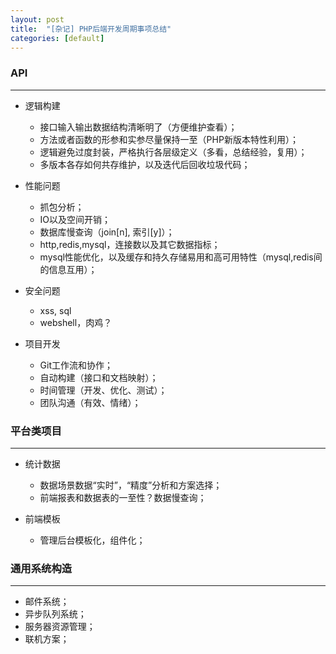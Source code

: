 ```yaml
---
layout: post
title:  "[杂记] PHP后端开发周期事项总结"
categories: [default]
---
```


### API
---------------------

+ 逻辑构建
    
    * 接口输入输出数据结构清晰明了（方便维护查看）；
    * 方法或者函数的形参和实参尽量保持一至（PHP新版本特性利用）；
    * 逻辑避免过度封装，严格执行各层级定义（多看，总结经验，复用）；
    * 多版本各存如何共存维护，以及迭代后回收垃圾代码；

+ 性能问题

    * 抓包分析；
    * IO以及空间开销；
    * 数据库慢查询（join[n], 索引[y]）；
    * http,redis,mysql，连接数以及其它数据指标；
    * mysql性能优化，以及缓存和持久存储易用和高可用特性（mysql,redis间的信息互用）；

+ 安全问题

    * xss, sql
    * webshell，肉鸡？

+ 项目开发
    
    * Git工作流和协作；
    * 自动构建（接口和文档映射）；
    * 时间管理（开发、优化、测试）；
    * 团队沟通（有效、情绪）；


### 平台类项目
---------------------

+ 统计数据
    
    * 数据场景数据“实时”，“精度”分析和方案选择；
    * 前端报表和数据表的一至性？数据慢查询；

+ 前端模板

    * 管理后台模板化，组件化；


### 通用系统构造
---------------------

+ 邮件系统；
+ 异步队列系统；
+ 服务器资源管理；
+ 联机方案；
